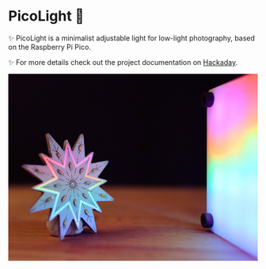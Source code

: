 # PicoLight 🌈

✨ PicoLight is a minimalist adjustable light for low-light photography, based on the Raspberry Pi Pico.

✨ For more details check out the project documentation on [Hackaday](https://hackaday.io/project/182069-picolight-minimalist-light-for-product-shots).

![PicoLight](picolight.jpg)
